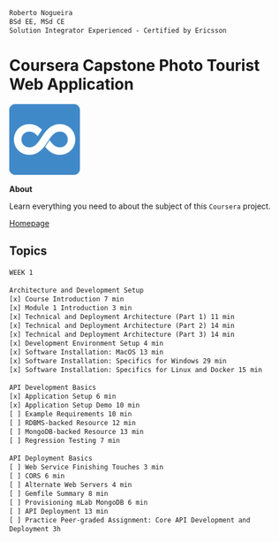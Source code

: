 ```
Roberto Nogueira  
BSd EE, MSd CE
Solution Integrator Experienced - Certified by Ericsson
```
# Coursera Capstone Photo Tourist Web Application

![coursera image](images/coursera.png)

**About**

Learn everything you need to about the subject of this `Coursera` project.

[Homepage](https://www.coursera.org/learn/photo-tourist-web-app-capstone/)

## Topics
```
WEEK 1

Architecture and Development Setup
[x] Course Introduction 7 min
[x] Module 1 Introduction 3 min
[x] Technical and Deployment Architecture (Part 1) 11 min
[x] Technical and Deployment Architecture (Part 2) 14 min
[x] Technical and Deployment Architecture (Part 3) 14 min
[x] Development Environment Setup 4 min
[x] Software Installation: MacOS 13 min
[x] Software Installation: Specifics for Windows 29 min
[x] Software Installation: Specifics for Linux and Docker 15 min

API Development Basics
[x] Application Setup 6 min
[x] Application Setup Demo 10 min
[ ] Example Requirements 10 min
[ ] RDBMS-backed Resource 12 min
[ ] MongoDB-backed Resource 13 min
[ ] Regression Testing 7 min

API Deployment Basics
[ ] Web Service Finishing Touches 3 min
[ ] CORS 6 min
[ ] Alternate Web Servers 4 min
[ ] Gemfile Summary 8 min
[ ] Provisioning mLab MongoDB 6 min
[ ] API Deployment 13 min
[ ] Practice Peer-graded Assignment: Core API Development and Deployment 3h
```
